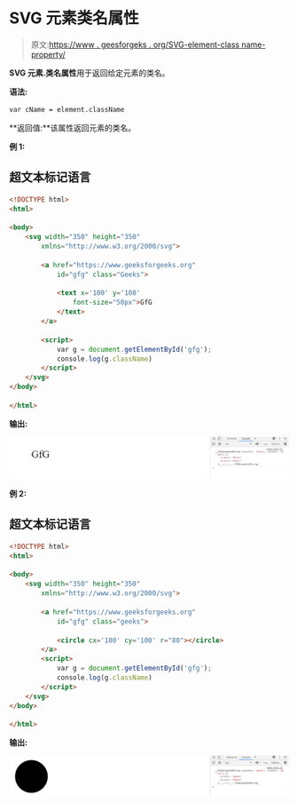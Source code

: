 # SVG 元素类名属性

> 原文:[https://www . geesforgeks . org/SVG-element-class name-property/](https://www.geeksforgeeks.org/svg-element-classname-property/)

**SVG 元素.类名属性**用于返回给定元素的类名。

**语法:**

```html
var cName = element.className

```

**返回值:**该属性返回元素的类名。

**例 1:**

## 超文本标记语言

```html
<!DOCTYPE html>
<html>

<body>
    <svg width="350" height="350" 
        xmlns="http://www.w3.org/2000/svg">

        <a href="https://www.geeksforgeeks.org" 
            id="gfg" class="Geeks">

            <text x='100' y='100' 
                font-size="50px">GfG
            </text>
        </a>

        <script>
            var g = document.getElementById('gfg');
            console.log(g.className)
        </script>
    </svg>
</body>

</html>
```

**输出:**

![](img/0bf1a0c4d8527f084a51f804c613a20e.png)

**例 2:**

## 超文本标记语言

```html
<!DOCTYPE html>
<html>

<body>
    <svg width="350" height="350" 
        xmlns="http://www.w3.org/2000/svg">

        <a href="https://www.geeksforgeeks.org" 
            id="gfg" class="geeks">

            <circle cx='100' cy='100' r="80"></circle>
        </a>
        <script>
            var g = document.getElementById('gfg');
            console.log(g.className)
        </script>
    </svg>
</body>

</html>
```

**输出:**

![](img/cdf570f40464dd42b136557e994d8f2d.png)